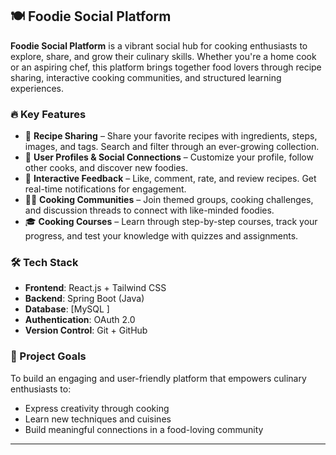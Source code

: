 

## 🍽️ Foodie Social Platform

**Foodie Social Platform** is a vibrant social hub for cooking enthusiasts to explore, share, and grow their culinary skills. Whether you're a home cook or an aspiring chef, this platform brings together food lovers through recipe sharing, interactive cooking communities, and structured learning experiences.

### 🔥 Key Features

- 📝 **Recipe Sharing** – Share your favorite recipes with ingredients, steps, images, and tags. Search and filter through an ever-growing collection.
- 👤 **User Profiles & Social Connections** – Customize your profile, follow other cooks, and discover new foodies.
- 💬 **Interactive Feedback** – Like, comment, rate, and review recipes. Get real-time notifications for engagement.
- 👩‍🍳 **Cooking Communities** – Join themed groups, cooking challenges, and discussion threads to connect with like-minded foodies.
- 🎓 **Cooking Courses** – Learn through step-by-step courses, track your progress, and test your knowledge with quizzes and assignments.

### 🛠️ Tech Stack

- **Frontend**: React.js + Tailwind CSS
- **Backend**: Spring Boot (Java)
- **Database**: [MySQL ]
- **Authentication**: OAuth 2.0
- **Version Control**: Git + GitHub

### 🚀 Project Goals

To build an engaging and user-friendly platform that empowers culinary enthusiasts to:
- Express creativity through cooking
- Learn new techniques and cuisines
- Build meaningful connections in a food-loving community
---

